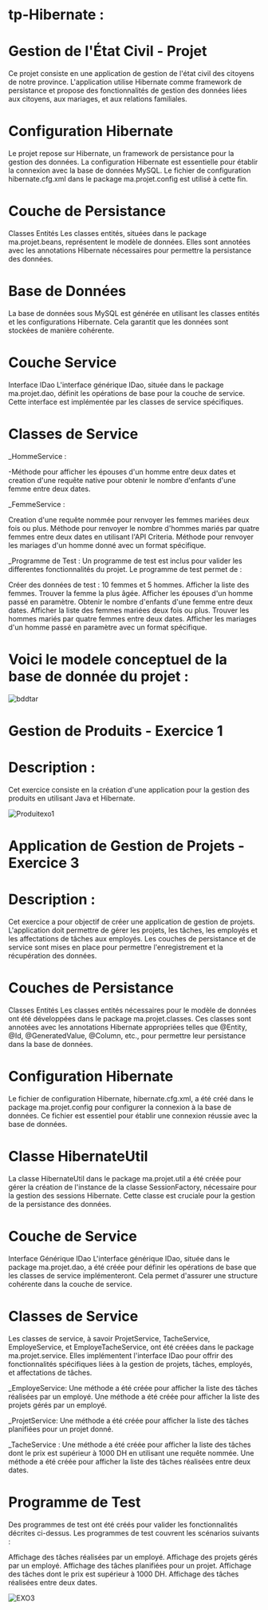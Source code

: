 # tp-Hibernate :

# Gestion de l'État Civil - Projet
Ce projet consiste en une application de gestion de l'état civil des citoyens de notre province. L'application utilise Hibernate comme framework de persistance et propose des fonctionnalités de gestion des données liées aux citoyens, aux mariages, et aux relations familiales.

# Configuration Hibernate
Le projet repose sur Hibernate, un framework de persistance pour la gestion des données. La configuration Hibernate est essentielle pour établir la connexion avec la base de données MySQL. Le fichier de configuration hibernate.cfg.xml dans le package ma.projet.config est utilisé à cette fin.

# Couche de Persistance
Classes Entités
Les classes entités, situées dans le package ma.projet.beans, représentent le modèle de données. Elles sont annotées avec les annotations Hibernate nécessaires pour permettre la persistance des données.

# Base de Données
La base de données sous MySQL est générée en utilisant les classes entités et les configurations Hibernate. Cela garantit que les données sont stockées de manière cohérente.

# Couche Service
Interface IDao
L'interface générique IDao, située dans le package ma.projet.dao, définit les opérations de base pour la couche de service. Cette interface est implémentée par les classes de service spécifiques.

# Classes de Service

_HommeService :

-Méthode pour afficher les épouses d'un homme entre deux dates et creation d'une requête native pour obtenir le nombre d'enfants d'une femme entre deux dates.

_FemmeService :

Creation d'une requête nommée pour renvoyer les femmes mariées deux fois ou plus.
Méthode pour renvoyer le nombre d'hommes mariés par quatre femmes entre deux dates en utilisant l'API Criteria.
Méthode pour renvoyer les mariages d'un homme donné avec un format spécifique.

_Programme de Test :
Un programme de test est inclus pour valider les differentes fonctionnalités du projet. Le programme de test permet de :

Créer des données de test : 10 femmes et 5 hommes.
Afficher la liste des femmes.
Trouver la femme la plus âgée.
Afficher les épouses d'un homme passé en paramètre.
Obtenir le nombre d'enfants d'une femme entre deux dates.
Afficher la liste des femmes mariées deux fois ou plus.
Trouver les hommes mariés par quatre femmes entre deux dates.
Afficher les mariages d'un homme passé en paramètre avec un format spécifique.

# Voici le modele conceptuel de la base de donnée du projet :
![bddtar](https://github.com/ghita-baghdad/tp-Hibernate/assets/147449053/4537f30b-25fb-4161-b230-05cc95e55f17)


# Gestion de Produits - Exercice 1

# Description :
Cet exercice consiste en la création d'une application pour la gestion des produits en utilisant Java et Hibernate. 

![Produitexo1](https://github.com/ghita-baghdad/tp-Hibernate/assets/147449053/359abf33-07b9-4978-b7a2-bffd687815c4)

# Application de Gestion de Projets - Exercice 3

# Description :
Cet exercice a pour objectif de créer une application de gestion de projets. L'application doit permettre de gérer les projets, les tâches, les employés et les affectations de tâches aux employés. Les couches de persistance et de service sont mises en place pour permettre l'enregistrement et la récupération des données.

# Couches de Persistance
Classes Entités
Les classes entités nécessaires pour le modèle de données ont été développées dans le package ma.projet.classes. Ces classes sont annotées avec les annotations Hibernate appropriées telles que @Entity, @Id, @GeneratedValue, @Column, etc., pour permettre leur persistance dans la base de données.

# Configuration Hibernate
Le fichier de configuration Hibernate, hibernate.cfg.xml, a été créé dans le package ma.projet.config pour configurer la connexion à la base de données. Ce fichier est essentiel pour établir une connexion réussie avec la base de données.

# Classe HibernateUtil
La classe HibernateUtil dans le package ma.projet.util a été créée pour gérer la création de l'instance de la classe SessionFactory, nécessaire pour la gestion des sessions Hibernate. Cette classe est cruciale pour la gestion de la persistance des données.

# Couche de Service
Interface Générique IDao
L'interface générique IDao, située dans le package ma.projet.dao, a été créée pour définir les opérations de base que les classes de service implémenteront. Cela permet d'assurer une structure cohérente dans la couche de service.

# Classes de Service
Les classes de service, à savoir ProjetService, TacheService, EmployeService, et EmployeTacheService, ont été créées dans le package ma.projet.service. Elles implémentent l'interface IDao pour offrir des fonctionnalités spécifiques liées à la gestion de projets, tâches, employés, et affectations de tâches.

_EmployeService:
Une méthode a été créée pour afficher la liste des tâches réalisées par un employé.
Une méthode a été créée pour afficher la liste des projets gérés par un employé.

_ProjetService:
Une méthode a été créée pour afficher la liste des tâches planifiées pour un projet donné.

_TacheService :
Une méthode a été créée pour afficher la liste des tâches dont le prix est supérieur à 1000 DH en utilisant une requête nommée.
Une méthode a été créée pour afficher la liste des tâches réalisées entre deux dates.

# Programme de Test
Des programmes de test ont été créés pour valider les fonctionnalités décrites ci-dessus. Les programmes de test couvrent les scénarios suivants :

Affichage des tâches réalisées par un employé.
Affichage des projets gérés par un employé.
Affichage des tâches planifiées pour un projet.
Affichage des tâches dont le prix est supérieur à 1000 DH.
Affichage des tâches réalisées entre deux dates.

![EXO3](https://github.com/ghita-baghdad/tp-Hibernate/assets/147449053/6caae9b8-4bd3-4f91-8e48-66ef8a4ab37d)
